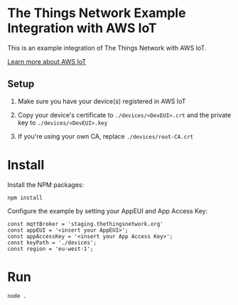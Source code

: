 # The Things Network Example Integration with AWS IoT

This is an example integration of The Things Network with AWS IoT.

[Learn more about AWS IoT](https://aws.amazon.com/iot/how-it-works/)

## Setup

1. Make sure you have your device(s) registered in AWS IoT

2. Copy your device's certificate to `./devices/<DevEUI>.crt` and the private key to `./devices/<DevEUI>.key`

3. If you're using your own CA, replace `./devices/root-CA.crt`

# Install

Install the NPM packages:
```
npm install
```

Configure the example by setting your AppEUI and App Access Key:
```
const mqttBroker = 'staging.thethingsnetwork.org'
const appEUI = '<insert your AppEUI>';
const appAccessKey = '<insert your App Access Key>';
const keyPath = './devices';
const region = 'eu-west-1';
```

# Run

```
node .
```

